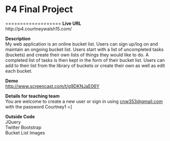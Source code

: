 <h1> P4 Final Project </h1> 
===================
<b>Live URL</b><br>
http://p4.courtneywalsh15.com/

<b>Description</b><br>
My web application is an online bucket list. Users can sign up/log on and maintain an ongoing bucket list. Users start with a list of uncompleted tasks (buckets) and create their own lists of things they would like to do. A completed list of tasks is then kept in the form of their bucket list. Users can add to their list from the library of buckets or create their own as well as edit each bucket. 

<b>Demo</b><br>
http://www.screencast.com/t/g9DKNJaE06Y

<b>Details for teaching team</b><br>
You are welcome to create a new user or sign in using cnw353@gmail.com with the password Courtney1 =] 

<b>Outside Code</b><br>
JQuery<br>
Twitter Bootstrap<br>
Bucket List Images